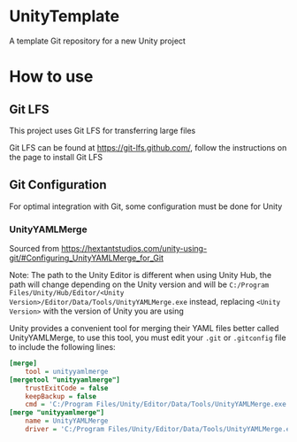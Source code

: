 # UnityTemplate
 A template Git repository for a new Unity project

# How to use
## Git LFS
This project uses Git LFS for transferring large files

Git LFS can be found at https://git-lfs.github.com/, follow the instructions on the page to install Git LFS

## Git Configuration
For optimal integration with Git, some configuration must be done for Unity

### UnityYAMLMerge
Sourced from https://hextantstudios.com/unity-using-git/#Configuring_UnityYAMLMerge_for_Git

Note: The path to the Unity Editor is different when using Unity Hub, the path will change depending on the Unity version and will be `C:/Program Files/Unity/Hub/Editor/<Unity Version>/Editor/Data/Tools/UnityYAMLMerge.exe` instead, replacing `<Unity Version>` with the version of Unity you are using

Unity provides a convenient tool for merging their YAML files better called UnityYAMLMerge, to use this tool, you must edit your `.git` or `.gitconfig` file to include the following lines:
```ini
[merge]
	tool = unityyamlmerge
[mergetool "unityyamlmerge"]
	trustExitCode = false
	keepBackup = false
	cmd = 'C:/Program Files/Unity/Editor/Data/Tools/UnityYAMLMerge.exe' merge -p "$BASE" "$REMOTE" "$LOCAL" "$MERGED"
[merge "unityyamlmerge"]
	name = UnityYAMLMerge
	driver = 'C:/Program Files/Unity/Editor/Data/Tools/UnityYAMLMerge.exe' merge --force --fallback none %O %B %A %P
```
